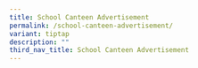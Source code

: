 ```yaml
---
title: School Canteen Advertisement
permalink: /school-canteen-advertisement/
variant: tiptap
description: ""
third_nav_title: School Canteen Advertisement
---
```

<h4></h4>
<p>&nbsp;</p>
<p>&nbsp;</p>
<p></p>
